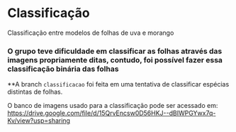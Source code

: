 # Classificação

Classificação entre modelos de folhas de uva e morango

### O grupo teve dificuldade em classificar as folhas através das imagens propriamente ditas, contudo, foi possível fazer essa classificação binária das folhas

**A branch `classificacao` foi feita em uma tentativa de classificar espécias distintas de folhas.

O banco de imagens usado para a classificação pode ser acessado em:
https://drive.google.com/file/d/15QrvEncsw0D56HKJ--dBIWPGYwx7q-Kv/view?usp=sharing 
